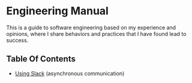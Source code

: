 # Engineering Manual

This is a guide to software engineering based on my experience and opinions,
where I share behaviors and practices that I have found lead to success.

## Table Of Contents

- [Using Slack](topics/slack/README.md) (asynchronous communication)
